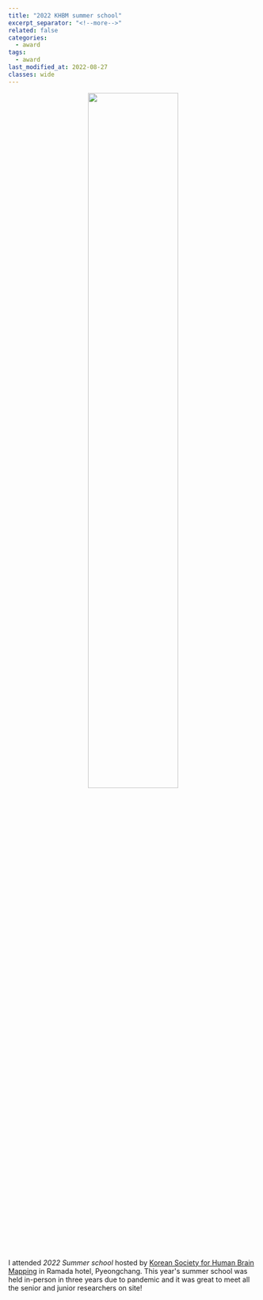 ```yaml
---
title: "2022 KHBM summer school"
excerpt_separator: "<!--more-->"
related: false
categories:
  - award
tags:
  - award
last_modified_at: 2022-08-27
classes: wide
---
```


<p align="center">
    <img width="60%" width="60%"
    src="/images/posts/post_2022_khbm_summerschool.png">
</p>


I attended *2022 Summer school* hosted by [Korean Society for Human Brain Mapping](https://khbm.org/english/) in Ramada hotel, Pyeongchang. This year's summer school was held in-person in three years due to pandemic and it was great to meet all the senior and junior researchers on site! 
